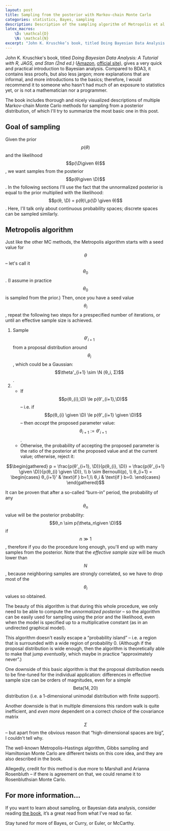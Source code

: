 ```yaml
---
layout: post
title: Sampling from the posterior with Markov-chain Monte Carlo
categories: statistics, Bayes, sampling
description: Description of the sampling algorithm of Metropolis et al. in 500 words
latex_macros:
    \D: \mathcal{D}
    \N: \mathcal{N}
excerpt: "John K. Kruschke’s book, titled Doing Bayesian Data Analysis: A Tutorial with R, JAGS, and Stan (2nd ed.) includes thorough and nicely visualized descriptions on three Markov-chain Monte Carlo methods for sampling from a posterior distribution, which I'll try to summarize in this post."
---
```


John K. Kruschke's book, titled _Doing Bayesian Data Analysis: A Tutorial with R, JAGS, and Stan (2nd ed.)_ ([Amazon](https://www.amazon.com/Doing-Bayesian-Data-Analysis-Tutorial/dp/0124058884), [official site](https://www.indiana.edu/~kruschke/DoingBayesianDataAnalysis/)), gives a very quick and practical introduction to Bayesian analysis. Compared to BDA3, it contains less proofs, but also less jargon; more explanations that are informal, and more introductions to the basics; therefore, I would recommend it to someone who hasn't had much of an exposure to statistics yet, or is not a mathematician nor a programmer.

The book includes thorough and nicely visualized descriptions of multiple Markov-chain Monte Carlo methods for sampling from a posterior distribution, of which I'll try to summarize the most basic one in this post.

## Goal of sampling

Given the prior $$p(θ)$$ and the likelihood $$p(\D\given θ)$$, we want samples from the posterior $$p(θ\given \D)$$. In the following sections I'll use the fact that the unnormalized posterior is equal to the prior multiplied with the likelihood: $$p(θ, \D) = p(θ)\,p(\D \given θ)$$. Here, I'll talk only about continuous probability spaces; discrete spaces can be sampled similarly.

## Metropolis algorithm

Just like the other MC methods, the Metropolis algorithm starts with a seed value for $$θ$$ – let's call it $$θ_0$$. (I assume in practice $$θ_0$$ is sampled from the prior.) Then, once you have a seed value $$θ_i$$, repeat the following two steps for a prespecified number of iterations, or until an effective sample size is achieved.

1. Sample $$θ'_{i+1}$$ from a proposal distribution around $$\theta_i$$, which could be a Gaussian: $$\theta'_{i+1} \sim \N (θ_i, Σ)$$.
2.  
    - If $$p(θ_{i},\D) \le p(θ'_{i+1},\D)$$ – i.e. if $$p(θ_{i} \given \D) \le p(θ'_{i+1} \given \D)$$ – then _accept_ the proposed parameter value: $$θ_{i+1} := θ'_{i+1}$$.
    - Otherwise, the probability of accepting the proposed parameter is the ratio of the posterior at the proposed value and at the current value; otherwise, reject it:

$$\begin{gathered}
p = \frac{p(θ'_{i+1}, \D)}{p(θ_{i}, \D)} = \frac{p(θ'_{i+1} \given \D)}{p(θ_{i} \given \D)}, \\
b \sim Bernoulli(p), \\
θ_{i+1} =
\begin{cases}
    θ_{i+1}' & \text{if } b=1,\\
    θ_i & \text{if } b=0.
\end{cases}
\end{gathered}$$

It can be proven that after a so-called “burn-in” period, the probability of any $$θ_{n}$$ value will be the posterior probability: $$θ_n \sim p(\theta_n\given \D)$$ if $$n \gg 1$$, therefore if you do the procedure long enough, you'll end up with many samples from the posterior. Note that the _effective sample size_ will be much lower than $$N$$, because neighboring samples are strongly correlated, so we have to drop most of the $$θ_i$$ values so obtained.

The beauty of this algorithm is that during this whole procedure, we only need to be able to compute the _unnormalized posterior_ – so the algorithm can be easily used for sampling using the prior and the likelihood, even when the model is specified up to a multiplicative constant (as in an undirected graphical model).

This algorithm doesn't easily escape a “probability island” – i.e. a region that is surrounded with a wide region of probability 0. (Although if the proposal distribution is wide enough, then the algorithm is theoretically able to make that jump _eventually_, which maybe in practice “approximately never”.)

One downside of this basic algorithm is that the proposal distribution needs to be fine-tuned for the individual application: differences in effective sample size can be orders of magnitudes, even for a simple $$\text{Beta}(14,20)$$ distribution (i.e. a 1-dimensional unimodal distribution with finite support).

Another downside is that in multiple dimensions this random walk is quite inefficient, and _even more_ dependent on a correct choice of the covariance matrix $$Σ$$ – but apart from the obvious reason that “high-dimensional spaces are big”, I couldn't tell why.

The well-known Metropolis–Hastings algorithm, Gibbs sampling and Hamiltonian Monte Carlo are different twists on this core idea, and they are also described in the book.

Allegedly, credit for this method is due more to Marshall and Arianna Rosenbluth – if there is agreement on that, we could rename it to Rosenbluthsian Monte Carlo.

## For more information...

If you want to learn about sampling, or Bayesian data analysis, consider reading [the book](https://www.amazon.com/Doing-Bayesian-Data-Analysis-Tutorial/dp/0124058884), it’s a great read from what I've read so far.

Stay tuned for more of Bayes, or Curry, or Euler, or McCarthy.
